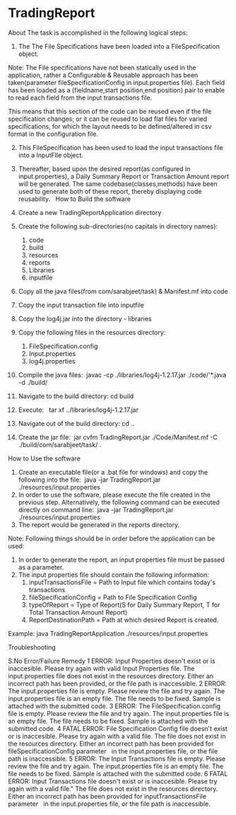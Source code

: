 # TradingReport

About
The task is accomplished in the following logical steps:
1. The The File Specifications have been loaded into a FileSpecification object. 

Note: The File specifications have not been statically used in the application, rather a Configurable & Reusable approach has been taken(parameter fileSpecificationConfig in input.properties file). Each field has been loaded as a (fieldname,start position,end position) pair to enable to read each field from the input transactions file.

This means that this section of the code can be reused even if the file specification changes; or it can be reused to load flat files for varied specifications, for which the layout needs to be defined/altered in csv format in the configuration file.

2. This FileSpecification has been used to load the input transactions file into a InputFIle object. 

3. Thereafter, based upon the desired report(as configured in input.properties), a Daily Summary Report or Transaction Amount report will be generated. The same codebase(classes,methods) have been used to generate both of these report, thereby displaying code reusability.  
How to Build the software
1. Create a new TradingReportApplication directory 
2. Create the following sub-directories(no capitals in directory names): 
    1. code 
    2. build 
    3. resources 
    4. reports 
    5. Libraries 
    6. inputfile 
3. Copy all the java files(from com/sarabjeet/task) & Manifest.mf into code 
4. Copy the input transaction file into inputfile 
5. Copy the log4j.jar into the directory - libraries 
6. Copy the following files in the resources directory: 
    1. FileSpecification.config 
    2. Input.properties 
    3. log4j.properties 
7. Compile the java files: 
javac -cp ./libraries/log4j-1.2.17.jar ./code/'*.java -d ./build/
8. Navigate to the build directory: cd build 
9. Execute:  
tar xf ../libraries/log4j-1.2.17.jar
10. Navigate out of the build directory: cd .. 
11. Create the jar file: 
jar cvfm TradingReport.jar ./Code/Manifest.mf -C ./build/com/sarabjeet/task/ .

How to Use the software
1. Create an executable file(or a .bat file for windows) and copy the following into the file: 
java -jar TradingReport.jar ./resources/input.properties
2. In order to use the software, please execute the file created in the previous step. Alternatively, the following command can be executed directly on command line: 
java -jar TradingReport.jar ./resources/input.properties
3. The report would be generated in the reports directory. 

Note: Following things should be in order before the application can be used:
1. In order to generate the report, an input properties file must be passed as a parameter.
2. The input properties file should contain the following information:
	1. inputTransactionsFile = Path to Input file which contains today's transactions
	2. fileSpecificationConfig = Path to File Specification Config
	3. typeOfReport = Type of Report(S for Daily Summary Report, T for Total Transaction Amount Report)
	4. ReportDestinationPath = Path at which desired Report is created.

Example:
java TradingReportApplication ./resources/input.properties

Troubleshooting 

S.No	Error/Failure	Remedy
1	ERROR: Input Properties doesn't exist or is inaccesible. Please try again with valid Input Properties file.	The input.properties file does not exist in the resources directory. Either an incorrect path has been provided, or the file path is inaccessible.
2	ERROR: The input.properties file is empty. Please review the file and try again.	The input.properties file is an empty file. The file needs to be fixed. Sample is attached with the submitted code.
3	ERROR: The FileSpecification.config file is empty. Please review the file and try again.	The input.properties file is an empty file. The file needs to be fixed. Sample is attached with the submitted code.
4	FATAL ERROR: File Specification Config file doesn't exist or is inaccesible. Please try again with a valid file.	The file does not exist in the resources directory. Either an incorrect path has been provided for fileSpecificationConfig parameter   in the input.properties file, or the file path is inaccessible.
5	ERROR: The Input Transactions file is empty. Please review the file and try again.	The input.properties file is an empty file. The file needs to be fixed. Sample is attached with the submitted code.
6	FATAL ERROR: Input Transactions file doesn't exist or is inaccesible. Please try again with a valid file.\"	The file does not exist in the resources directory. Either an incorrect path has been provided for inputTransactionsFile
 parameter   in the input.properties file, or the file path is inaccessible.
